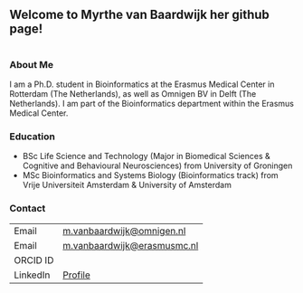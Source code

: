 ## Welcome to Myrthe van Baardwijk her github page!

<img scr="https://github.com/mbaardwijk/mbaardwijk.github.io/blob/main/Foto_myrthe_cv_2021%20(1).jpg)" width="20%"/>

### About Me

I am a Ph.D. student in Bioinformatics at the Erasmus Medical Center in Rotterdam (The Netherlands), as well as Omnigen BV in Delft (The Netherlands). I am part of the Bioinformatics department within the Erasmus Medical Center.

### Education

- BSc Life Science and Technology (Major in Biomedical Sciences & Cognitive and Behavioural Neurosciences) from University of Groningen
- MSc Bioinformatics and Systems Biology (Bioinformatics track) from Vrije Universiteit Amsterdam & University of Amsterdam

### Contact

|           |                                             |
|-----------|---------------------------------------------|
|Email      | m.vanbaardwijk@omnigen.nl                   |
|Email      | m.vanbaardwijk@erasmusmc.nl                 |
|ORCID ID   |        |
|LinkedIn   | [Profile](https://www.linkedin.com/in/myrthe-van-baardwijk-21983b162/)     |
